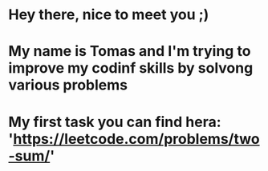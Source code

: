 # Hey there, nice to meet you ;)
# My name is Tomas and I'm trying to improve my codinf skills by solvong various problems

# My first task you can find hera: 'https://leetcode.com/problems/two-sum/'